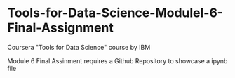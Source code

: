 # Tools-for-Data-Science-Modulel-6-Final-Assignment

Coursera "Tools for Data Science" course by IBM

Module 6 Final Assinment requires a Github Repository to showcase a ipynb file
